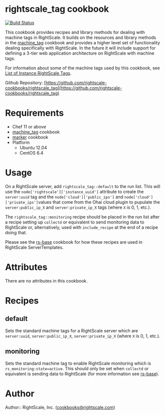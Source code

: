 # rightscale_tag cookbook

[![Build Status](https://travis-ci.org/rightscale-cookbooks/rightscale_tag.png?branch=master)](https://travis-ci.org/rightscale-cookbooks/rightscale_tag)

This cookbook provides recipes and library methods for dealing with machine tags
in RightScale. It builds on the resources and library methods in the
[machine_tag] cookbook and provides a higher level set of functionality dealing
specifically with RightScale. In the future it will include support for defining
a 3-tier web application architecture on RightScale with machine tags.

For information about some of the machine tags used by this cookbook, see [List
of Instance RightScale Tags].

[List of Instance RightScale Tags]: http://support.rightscale.com/15-References/Machine_Tags/List_of_RightScale_Tags#Tags_for_Instances

Github Repository: [https://github.com/rightscale-cookbooks/rightscale_tag](https://github.com/rightscale-cookbooks/rightscale_tag)

# Requirements

* Chef 11 or above
* [machine_tag] cookbook
* [marker] cookbook
* Platform
  * Ubuntu 12.04
  * CentOS 6.4

[machine_tag]: https://github.com/rightscale-cookbooks/machine_tag
[marker]: https://github.com/rightscale-cookbooks/marker

# Usage

On a RightScale server, add `rightscale_tag::default` to the run list. This will
use the `node['rightscale']['instance_uuid']` attribute to create the
`server:uuid` tag and the `node['cloud']['public_ips']` and
`node['cloud']['private_ips']`values  that come from the Ohai cloud plugin to
pupulate the `server:public_ip_X` and `server:private_ip_X` tags (where `X` is 
0, 1, etc.).

The `rightscale_tag::monitoring` recipe should be placed in the run list after a
recipe setting up `collectd` or equivalent to send monitoring data to RightScale
or, alternatively, used with `include_recipe` at the end of a recipe doing that.

Please see the [rs-base] cookbook for how these recipes are used in RightScale
ServerTemplates.

# Attributes

There are no attributes in this cookbook.

# Recipes

## default

Sets the standard machine tags for a RightScale server which are `server:uuid`, `server:public_ip_X`, `server:private_ip_X` (where `X` is 0, 1, etc.).

## monitoring

Sets the standard machine tag to enable RightScale monitoring which is `rs_monitoring:state=active`. This should only be set when `collectd` or equivalent is sending data to RightScale (for more information see [rs-base]).

[rs-base]: https://github.com/rightscale-cookbooks/rs-base

# Author

Author:: RightScale, Inc. (<cookbooks@rightscale.com>)
